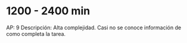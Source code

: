 # 1200 - 2400 min

AP: 9
Descripción: Alta complejidad. Casi no se conoce información de como completa la tarea.